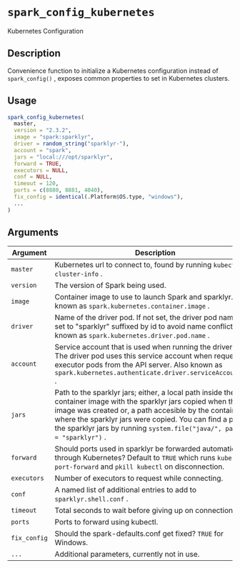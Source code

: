 # `spark_config_kubernetes`

Kubernetes Configuration


## Description

Convenience function to initialize a Kubernetes configuration instead
 of `spark_config()` , exposes common properties to set in Kubernetes
 clusters.


## Usage

```r
spark_config_kubernetes(
  master,
  version = "2.3.2",
  image = "spark:sparklyr",
  driver = random_string("sparklyr-"),
  account = "spark",
  jars = "local:///opt/sparklyr",
  forward = TRUE,
  executors = NULL,
  conf = NULL,
  timeout = 120,
  ports = c(8880, 8881, 4040),
  fix_config = identical(.Platform$OS.type, "windows"),
  ...
)
```


## Arguments

Argument      |Description
------------- |----------------
`master`     |     Kubernetes url to connect to, found by running `kubectl cluster-info` .
`version`     |     The version of Spark being used.
`image`     |     Container image to use to launch Spark and sparklyr. Also known as `spark.kubernetes.container.image` .
`driver`     |     Name of the driver pod. If not set, the driver pod name is set to "sparklyr" suffixed by id to avoid name conflicts. Also known as `spark.kubernetes.driver.pod.name` .
`account`     |     Service account that is used when running the driver pod. The driver pod uses this service account when requesting executor pods from the API server. Also known as `spark.kubernetes.authenticate.driver.serviceAccountName` .
`jars`     |     Path to the sparklyr jars; either, a local path inside the container image with the sparklyr jars copied when the image was created or, a path accesible by the container where the sparklyr jars were copied. You can find a path to the sparklyr jars by running `system.file("java/", package = "sparklyr")` .
`forward`     |     Should ports used in sparklyr be forwarded automatically through Kubernetes? Default to `TRUE` which runs `kubectl port-forward` and `pkill kubectl`  on disconnection.
`executors`     |     Number of executors to request while connecting.
`conf`     |     A named list of additional entries to add to `sparklyr.shell.conf` .
`timeout`     |     Total seconds to wait before giving up on connection.
`ports`     |     Ports to forward using kubectl.
`fix_config`     |     Should the spark-defaults.conf get fixed? `TRUE` for Windows.
`...`     |     Additional parameters, currently not in use.


